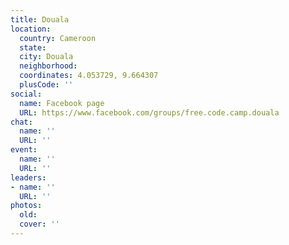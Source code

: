 ```yaml
---
title: Douala
location:
  country: Cameroon
  state: 
  city: Douala
  neighborhood: 
  coordinates: 4.053729, 9.664307
  plusCode: ''
social:
  name: Facebook page
  URL: https://www.facebook.com/groups/free.code.camp.douala
chat:
  name: ''
  URL: ''
event:
  name: ''
  URL: ''
leaders:
- name: ''
  URL: ''
photos:
  old: 
  cover: ''
---
```

